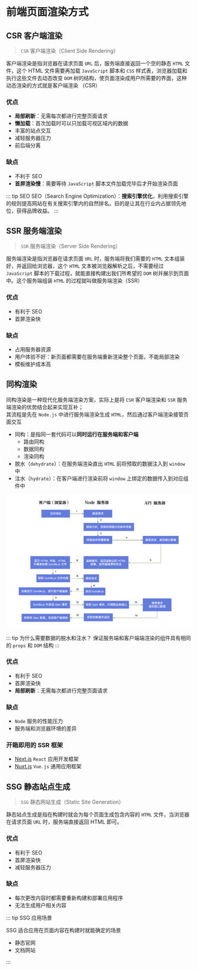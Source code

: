 # 前端页面渲染方式

## CSR 客户端渲染

> `CSR` 客户端渲染（Client Side Rendering）

客户端渲染是指浏览器在请求页面 `URL` 后，服务端直接返回一个空的静态 `HTML` 文件，这个 HTML 文件需要再加载 `JavaScript` 脚本和 `CSS` 样式表，浏览器加载和执行这些文件去动态改变 `DOM` 树的结构，使页面渲染成用户所需要的界面，这种动态渲染的方式就是客户端渲染 （CSR）

### 优点

- **局部刷新**：无需每次都进行完整页面请求
- **懒加载**：首次加载时可以只加载可视区域内的数据
- 丰富的站点交互
- 减轻服务器压力
- 前后端分离

### 缺点

- 不利于 SEO
- **首屏渲染慢**：需要等待 `JavaScript` 脚本文件加载完毕后才开始渲染页面

::: tip SEO
SEO（Search Engine Optimization）：**搜索引擎优化**，利用搜索引擎的规则提高网站在有关搜索引擎内的自然排名。目的是让其在行业内占据领先地位，获得品牌收益。
:::

## SSR 服务端渲染

> `SSR` 服务端渲染（Server Side Rendering）

服务端渲染是指浏览器在请求页面 `URL` 时，服务端将我们需要的 `HTML` 文本组装好，并返回给浏览器，这个 `HTML` 文本被浏览器解析之后，不需要经过 `JavaScript` 脚本的下载过程，就能直接构建出我们所希望的 `DOM` 树并展示到页面中。这个服务端组装 `HTML` 的过程就叫做服务端渲染（SSR）

### 优点

- 有利于 SEO
- 首屏渲染快

### 缺点

- 占用服务器资源
- 用户体验不好：新页面都需要在服务端重新渲染整个页面，不能局部渲染
- 模板维护成本高

## 同构渲染

同构渲染是一种现代化服务端渲染方案，实际上是将 `CSR` 客户端渲染和 `SSR` 服务端渲染的优势结合起来实现互补；<br />
其流程是先在 `Node.js` 中进行服务端渲染生成 `HTML`，然后通过客户端渲染接管页面交互

- 同构：是指同一套代码可以**同时运行在服务端和客户端**
  - 路由同构
  - 数据同构
  - 渲染同构
- 脱水（`dehydrate`）：在服务端渲染直出 `HTML` 前将预取的数据注入到 `window` 中
- 注水（`hydrate`）：在客户端进行渲染前将 `window` 上绑定的数据传入到对应组件中

![同构渲染流程](./page-rendering-isomorphism.png)

::: tip 为什么需要数据的脱水和注水？
保证服务端和客户端端渲染的组件具有相同的 `props` 和 `DOM` 结构
:::

### 优点

- 有利于 SEO
- 首屏渲染快
- **局部刷新**：无需每次都进行完整页面请求

### 缺点

- `Node` 服务的性能压力
- 服务端和浏览器环境的差异

### 开箱即用的 SSR 框架

- [Next.js](https://github.com/vercel/next.js) `React` 应用开发框架
- [Nuxt.js](https://github.com/nuxt/nuxt.js) `Vue.js` 通用应用框架

## SSG 静态站点生成

> `SSG` 静态网站生成（Static Site Generation）

静态站点生成是指在构建时就会为每个页面生成包含内容的 `HTML` 文件，当浏览器在请求页面 `URL` 时，服务端直接返回 HTML 即可。

### 优点

- 有利于 SEO
- 首屏渲染快
- 减轻服务器压力

### 缺点

- 每次更改内容时都需要重新构建和部署应用程序
- 无法生成用户相关内容

::: tip SSG 应用场景

SSG 适合应用在页面内容在构建时就能确定的场景

- 静态官网
- 文档网站

:::
